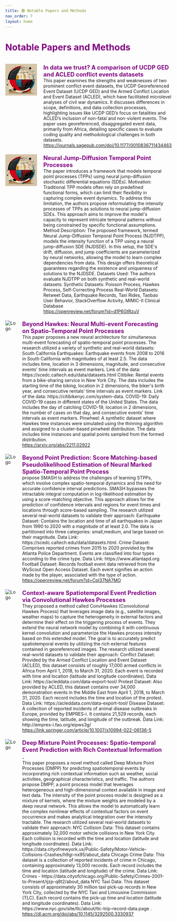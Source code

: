 ```yaml
---
title: 🟣 Notable Papers and Methods
nav_order: 7
layout: home
---
```


<h1 style="color: purple;">Notable Papers and Methods</h1>
<br>

<div style="max-width: 100%;">
  <!-- START -->
<div style="display: flex; justify-content: space-between; align-items: stretch; margin-bottom: 20px;">
    <div style="display: flex; align-items: stretch;">
      <img src="/assets/images/thumb/in_data_we_trust_a_comparison_of_ucdp_ged_and_acled_conflict_events_datasets.jpg" alt="Logo" style="width: 100px; height: 100px; margin-right: 20px;">
      <div style="flex-grow: 1; display: flex; flex-direction: column; justify-content: space-between;">
        <p style="margin: 0; color: purple; font-size: 1.3em; font-weight: bold;">In data we trust? A comparison of UCDP GED and ACLED conflict events datasets</p>
        <p style="margin: 0;">This paper examines the strengths and weaknesses of two prominent conflict event datasets, the UCDP Georeferenced Event Dataset (UCDP GED) and the Armed Conflict Location and Event Dataset (ACLED), which have facilitated microlevel analyses of civil war dynamics. It discusses differences in scope, definitions, and data collection processes, highlighting issues like UCDP GED’s focus on fatalities and ACLED’s inclusion of non-fatal and non-violent events. The paper uses georeferenced, disaggregated event data, primarily from Africa, detailing specific cases to evaluate coding quality and methodological challenges in both datasets.</p>
        <p style="margin: 0;"><a href="https://journals.sagepub.com/doi/10.1177/0010836711434463"><i class="fa-regular fa-file-pdf"></i>https://journals.sagepub.com/doi/10.1177/0010836711434463</a> </p>
      </div>
    </div>
    <!-- <div style="color: lightgray; align-self: flex-start; margin-left: 10px; white-space: nowrap; font-size: 200%;">2022</div>  -->
  </div>

<div style="display: flex; justify-content: space-between; align-items: stretch; margin-bottom: 20px;">
    <div style="display: flex; align-items: stretch;">
      <img src="/assets/images/thumb/neural_jump-diffusion_temporal_point_processes.jpg" alt="Logo" style="width: 100px; height: 100px; margin-right: 20px;">
      <div style="flex-grow: 1; display: flex; flex-direction: column; justify-content: space-between;">
        <p style="margin: 0; color: purple; font-size: 1.3em; font-weight: bold;">Neural Jump-Diffusion Temporal Point Processes</p>
        <p style="margin: 0;">The paper introduces a framework that models temporal point processes (TPPs) using neural jump-diffusion stochastic differential equations (SDEs).  Motivation: Traditional TPP models often rely on predefined functional forms, which can limit their flexibility in capturing complex event dynamics. To address this limitation, the authors propose reformulating the intensity processes of TPPs as solutions to neural jump-diffusion SDEs. This approach aims to improve the model's capacity to represent intricate temporal patterns without being constrained by specific functional assumptions. Method Description: The proposed framework, termed Neural Jump-Diffusion Temporal Point Process (NJDTPP), models the intensity function of a TPP using a neural jump-diffusion SDE (NJDSDE). In this setup, the SDE's drift, diffusion, and jump coefficients are parameterized by neural networks, allowing the model to learn complex dependencies from data. This design offers theoretical guarantees regarding the existence and uniqueness of solutions to the NJDSDE. Datasets Used: The authors evaluate NJDTPP on both synthetic and real-world datasets: Synthetic Datasets: Poisson Process, Hawkes Process, Self-Correcting Process Real-World Datasets: Retweet Data, Earthquake Records, Taxi Rides, Taobao User Behavior, StackOverflow Activity, MIMIC-II Clinical Database</p>
        <p style="margin: 0;"><a href="https://openreview.net/forum?id=d1P6GtRzuV"><i class="fa-regular fa-file-pdf"></i>https://openreview.net/forum?id=d1P6GtRzuV</a> </p>
      </div>
    </div>
    <!-- <div style="color: lightgray; align-self: flex-start; margin-left: 10px; white-space: nowrap; font-size: 200%;">2022</div>  -->
  </div>

<div style="display: flex; justify-content: space-between; align-items: stretch; margin-bottom: 20px;">
    <div style="display: flex; align-items: stretch;">
      <img src="/assets/images/thumb/beyond_hawkes:_neural_multi-event_forecasting_on_spatio-temporal_point_processes.jpg" alt="Logo" style="width: 100px; height: 100px; margin-right: 20px;">
      <div style="flex-grow: 1; display: flex; flex-direction: column; justify-content: space-between;">
        <p style="margin: 0; color: purple; font-size: 1.3em; font-weight: bold;">Beyond Hawkes: Neural Multi-event Forecasting on Spatio-Temporal Point Processes</p>
        <p style="margin: 0;">This paper proposes a new neural architecture for simultaneous multi-event forecasting of spatio-temporal point processes. The research utilized a variety of synthetic and real-world datasets: South California Earthquakes: Earthquake events from 2008 to 2016 in South California with magnitudes of at least 2.5. The data includes time, location in 3 dimensions, magnitude, and consecutive events' time intervals as event markers. Link of the data: https://scedc.caltech.edu/data/datasets.html Citibike: Rental events from a bike-sharing service in New York City. The data includes the starting time of the biking, location in 2 dimensions, the biker's birth year, and consecutive rentals' time intervals as event markers. Link of the data: https://citibikenyc.com/system-data. COVID-19: Daily COVID-19 cases in different states of the United States. The data includes the day of catching COVID-19, location in 2 dimensions, the number of cases on that day, and consecutive events' time intervals as event markers. Pinwheel: A synthetic dataset where Hawkes time instances were simulated using the thinning algorithm and assigned to a cluster-based pinwheel distribution. The data includes time instances and spatial points sampled from the formed distribution. </p>
        <p style="margin: 0;"><a href="https://arxiv.org/abs/2211.02922"><i class="fa-regular fa-file-pdf"></i>https://arxiv.org/abs/2211.02922</a> </p>
      </div>
    </div>
    <!-- <div style="color: lightgray; align-self: flex-start; margin-left: 10px; white-space: nowrap; font-size: 200%;">2022</div>  -->
  </div>

<div style="display: flex; justify-content: space-between; align-items: stretch; margin-bottom: 20px;">
    <div style="display: flex; align-items: stretch;">
      <img src="/assets/images/thumb/beyond_point_prediction:_score_matching-based_pseudolikelihood_estimation_of_neural_marked_spatio-temporal_point_process.jpg" alt="Logo" style="width: 100px; height: 100px; margin-right: 20px;">
      <div style="flex-grow: 1; display: flex; flex-direction: column; justify-content: space-between;">
        <p style="margin: 0; color: purple; font-size: 1.3em; font-weight: bold;">Beyond Point Prediction: Score Matching-based Pseudolikelihood Estimation of Neural Marked Spatio-Temporal Point Process</p>
        <p style="margin: 0;">propose SMASH to address the challenges of learning STPPs, which involve complex spatio-temporal dynamics and the need for accurate confidence interval predictions. SMASH bypasses the intractable integral computation in log-likelihood estimation by using a score-matching objective. This approach allows for the prediction of confidence intervals and regions for event times and locations through score-based sampling. The research utilized several real-world datasets to validate their approach: Earthquake Dataset: Contains the location and time of all earthquakes in Japan from 1990 to 2020 with a magnitude of at least 2.0. The data is partitioned into three categories: small,medium, and large based on their magnitude. Data Link: https://scedc.caltech.edu/data/datasets.html. Crime Dataset: Comprises reported crimes from 2015 to 2020 provided by the Atlanta Police Department. Events are classified into four types according to the crime type. Data Link: https://www.atlantapd.org Football Dataset: Records football event data retrieved from the WyScout Open Access Dataset. Each event signifies an action made by the player, associated with the type of action. </p>
        <p style="margin: 0;"><a href="https://openreview.net/forum?id=CpI37NA7MO"><i class="fa-regular fa-file-pdf"></i>https://openreview.net/forum?id=CpI37NA7MO</a> </p>
      </div>
    </div>
    <!-- <div style="color: lightgray; align-self: flex-start; margin-left: 10px; white-space: nowrap; font-size: 200%;">2022</div>  -->
  </div>

<div style="display: flex; justify-content: space-between; align-items: stretch; margin-bottom: 20px;">
    <div style="display: flex; align-items: stretch;">
      <img src="/assets/images/thumb/context-aware_spatiotemporal_event_prediction_via_convolutional_wawkes_processes.jpg" alt="Logo" style="width: 100px; height: 100px; margin-right: 20px;">
      <div style="flex-grow: 1; display: flex; flex-direction: column; justify-content: space-between;">
        <p style="margin: 0; color: purple; font-size: 1.3em; font-weight: bold;">Context-aware Spatiotemporal Event Prediction via Convolutional Hawkes Processes</p>
        <p style="margin: 0;">They proposed a method called ConvHawkes (Convolutional Hawkes Process) that leverages image data (e.g., satellite images, weather maps) to capture the heterogeneity in external factors and determine their effect on the triggering process of events. They extend the neural network model by combining it with continuous kernel convolution and parameterize the Hawkes process intensity based on this extended model. The goal is to accurately predict spatiotemporal events by utilizing the rich external features contained in georeferenced images. The research utilized several real-world datasets to validate their approach: Conflict Dataset: Provided by the Armed Conflict Location and Event Dataset (ACLED), this dataset consists of roughly 17,000 armed conflicts in Africa from April 1, 2018, to March 31, 2020. Each event is recorded with time and location (latitude and longitude coordinates). Data Link: https://acleddata.com/data-export-tool/ Protest Dataset: Also provided by ACLED, this dataset contains over 34,000 demonstration events in the Middle East from April 1, 2018, to March 31, 2020. Each record includes the time and location of the protest.  Data Link: https://acleddata.com/data-export-tool/ Disease Dataset: A collection of reported incidents of animal disease outbreaks in Europe, provided by EMPRES-i. It contains 21,529 records, each showing the time, latitude, and longitude of the outbreak. Data Link: http://empres-i.fao.org/eipws3g/</p>
        <p style="margin: 0;"><a href="https://link.springer.com/article/10.1007/s10994-022-06136-5"><i class="fa-regular fa-file-pdf"></i>https://link.springer.com/article/10.1007/s10994-022-06136-5</a> </p>
      </div>
    </div>
    <!-- <div style="color: lightgray; align-self: flex-start; margin-left: 10px; white-space: nowrap; font-size: 200%;">2022</div>  -->
  </div>

<div style="display: flex; justify-content: space-between; align-items: stretch; margin-bottom: 20px;">
    <div style="display: flex; align-items: stretch;">
      <img src="/assets/images/thumb/deep_mixture_point_processes:_spatio-temporal_event_prediction_with_rich_contextual_information.jpg" alt="Logo" style="width: 100px; height: 100px; margin-right: 20px;">
      <div style="flex-grow: 1; display: flex; flex-direction: column; justify-content: space-between;">
        <p style="margin: 0; color: purple; font-size: 1.3em; font-weight: bold;">Deep Mixture Point Processes: Spatio-temporal Event Prediction with Rich Contextual Information .</p>
        <p style="margin: 0;">This paper proposes a novel method called Deep Mixture Point Processes (DMPP) for predicting spatiotemporal events by incorporating rich contextual information such as weather, social activities, geographical characteristics, and traffic. The authors propose DMPP, a point process model that leverages heterogeneous and high-dimensional context available in image and text data. The intensity of the point process model is designed as a mixture of kernels, where the mixture weights are modeled by a deep neural network. This allows the model to automatically learn the complex nonlinear effects of contextual factors on event occurrence and makes analytical integration over the intensity tractable. The research utilized several real-world datasets to validate their approach: NYC Collision Data: This dataset contains approximately 32,000 motor vehicle collisions in New York City. Each collision is recorded with the time and location (latitude and longitude coordinates). Data Link: https://data.cityofnewyork.us/Public-Safety/Motor-Vehicle-Collisions-Crashes/h9gi-nx95/about_data  Chicago Crime Data: This dataset is a collection of reported incidents of crime in Chicago, containing approximately 13,000 records. Each record includes the time and location (latitude and longitude) of the crime. Data Link: Crimes - https://data.cityofchicago.org/Public-Safety/Crimes-2001-to-Present/ijzp-q8t2/about_data NYC Taxi Data: This dataset consists of approximately 30 million taxi pick-up records in New York City, collected by the NYC Taxi and Limousine Commission (TLC). Each record contains the pick-up time and location (latitude and longitude coordinates). Data Link: https://www.nyc.gov/site/tlc/about/tlc-trip-record-data.page . </p>
        <p style="margin: 0;"><a href="https://dl.acm.org/doi/abs/10.1145/3292500.3330937"><i class="fa-regular fa-file-pdf"></i>https://dl.acm.org/doi/abs/10.1145/3292500.3330937</a> </p>
      </div>
    </div>
    <!-- <div style="color: lightgray; align-self: flex-start; margin-left: 10px; white-space: nowrap; font-size: 200%;">2022</div>  -->
  </div>
<!-- STOP -->
</div>
